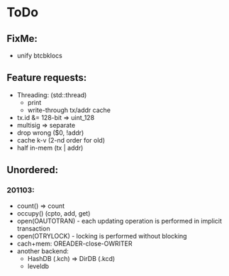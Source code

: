 # ToDo

## FixMe:

- unify btcbklocs 

## Feature requests:

- Threading: (std::thread)
  - print
  - write-through tx/addr cache
- tx.id &= 128-bit => uint_128
- multisig => separate
- drop wrong ($0, !addr)
- cache k-v (2-nd order for old)
- half in-mem (tx | addr)

## Unordered:

### 201103:
- count() => count
- occupy() (cpto, add, get)
- open(OAUTOTRAN) - each updating operation is performed in implicit transaction
- open(OTRYLOCK) - locking is performed without blocking
- cach+mem: OREADER-close-OWRITER
- another backend:
  - HashDB (.kch) => DirDB (.kcd)
  - leveldb
